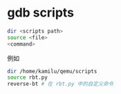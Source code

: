 
# gdb scripts

```bash
dir <scripts path>
source <file>
<command>
```

例如

```bash
dir /home/kamilu/qemu/scripts
source rbt.py
reverse-bt # 在 rbt.py 中的自定义命令
```